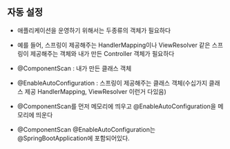## 자동 설정

- 애플리케이션을 운영하기 위해서는 두종류의 객체가 필요하다

- 예를 들어, 스프링이 제공해주는 HandlerMapping이나 ViewResolver 같은 스프링이 제공해주는 객체와 내가 만든 Controller 객체가 필요하다

- @ComponentScan : 내가 만든 클래스 객체

- @EnableAutoConfiguration : 스프링이 제공해주는 클래스 객체(수십가지 클래스 제공 HandlerMapping, ViewResolver 이런거 다있음)

- @ComponentScan를 먼저 메모리에 띄우고 @EnableAutoConfiguration을 메모리에 띄운다

- @ComponentScan @EnableAutoConfiguration는 @SpringBootApplication에 포함되어있다.

